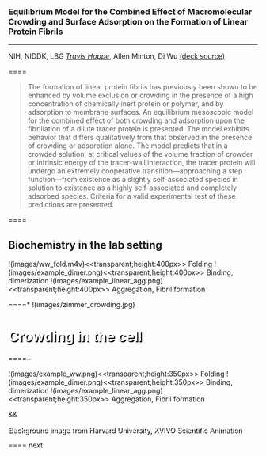 ### Equilibrium Model for the Combined Effect of Macromolecular Crowding and Surface Adsorption on the Formation of Linear Protein Fibrils

----------

NIH, NIDDK, LBG
*[Travis Hoppe](http://thoppe.github.io/)*, Allen Minton, Di Wu
[(deck source)](https://github.com/thoppe/Presentation_NIST_crowding)

====

> The formation of linear protein fibrils has previously been shown to be enhanced by volume exclusion or crowding in the presence of a high concentration of chemically inert protein or polymer, and by adsorption to membrane surfaces. An equilibrium mesoscopic model for the combined effect of both crowding and adsorption upon the fibrillation of a dilute tracer protein is presented. The model exhibits behavior that differs qualitatively from that observed in the presence of crowding or adsorption alone. The model predicts that in a crowded solution, at critical values of the volume fraction of crowder or intrinsic energy of the tracer-wall interaction, the tracer protein will undergo an extremely cooperative transition—approaching a step function—from existence as a slightly self-associated species in solution to existence as a highly self-associated and completely adsorbed species. Criteria for a valid experimental test of these predictions are presented.

==== 

## Biochemistry in the lab setting

!(images/ww_fold.m4v)<<transparent;height:400px>> Folding
!(images/example_dimer.png)<<transparent;height:400px>> Binding, dimerization 
!(images/example_linear_agg.png)<<transparent;height:400px>> Aggregation, Fibril formation


====* !(images/zimmer_crowding.jpg)

# <div style="color:white;text-shadow: 2px 2px #000000;"> Crowding in the cell </div>
====+

!(images/example_ww.png)<<transparent;height:350px>> Folding
!(images/example_dimer.png)<<transparent;height:350px>> Binding, dimerization 
!(images/example_linear_agg.png)<<transparent;height:350px>> Aggregation, Fibril formation


&& <div style="color:white;text-shadow: 2px 2px #000000;"> Background image from Harvard University, XVIVO Scientific Animation</div>

====
next
